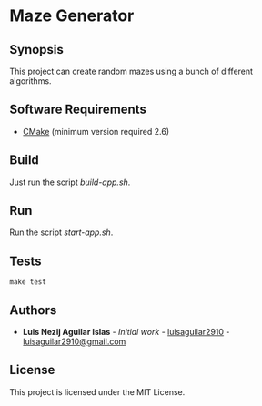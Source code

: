 # Maze Generator

## Synopsis
This project can create random mazes using a bunch of different algorithms.

## Software Requirements
* [CMake](https://cmake.org/) (minimum version required 2.6)

## Build

Just run the script _build-app.sh_.
## Run
Run the script _start-app.sh_.

## Tests

`make test`

## Authors
* **Luis Nezij Aguilar Islas** - *Initial work* - [luisaguilar2910](https://github.com/luisaguilar2910) - luisaguilar2910@gmail.com

## License

This project is licensed under the MIT License.
